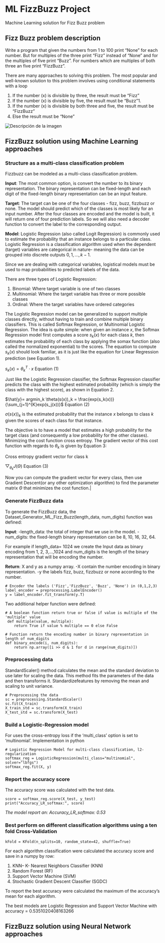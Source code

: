 # ML FizzBuzz Project
Machine Learning solution for Fizz Buzz problem

## Fizz Buzz problem description 
Write a program that given the numbers from 1 to 100 print “None” for each number. 
But for multiples of the three print “Fizz” instead of “None” and for the multiples of five print  “Buzz”.
For numbers  which are multiples of both three an five print “FizzBuzz”.
    
There are many approaches to solving this problem. The most popular and well-known solution to this problem 
involves using conditional statements with a loop 
    
1. If the number (x) is divisible by three, the result must be “Fizz”
2. If the number (x) is divisible by five, the result must be “Buzz”1.
3. If the number (x) is divisible by both three and five, the result must be “FizzBuzz”
4. Else the result must be “None”

<image src="FizzBuzz.png" alt="Descripción de la imagen">

## FizzBuzz solution using Machine Learning approaches  

### Structure as a multi-class classification problem 

Fizzbuzz can be modeled as a multi-class classification problem.

**Input**: The most common option, is convert the number to its binary representation. 
           The binary representation can be fixed-length and each digit of the fixed-length 
           binary representation can be an input feature. 

**Target**: The target can be one of the four classes - fizz, buzz, fizzbuzz or none. 
            The model should predict which of the classes is most likely for an input number. 
            After the four classes are encoded and the model is built, it will return one of 
            four prediction labels. So we will also need a decoder function to convert the label 
            to the corresponding output.
       
**Model**: Logistic Regression (also called Logit Regression) is commonly used to estimate the probability that an 
           instance belongs to a particular class. 
           Logistic Regression is a classification algorithm used when the dependent (target) variables are categorical
           in nature- meaning the data can be grouped into discrete outputs ${0, 1, ..., k − 1}$.

Since we are dealing with categorical variables, logistical models must be used to map probabilities to predicted
labels of the data. 

There are three types of Logistic Regression:

1. Binomial: Where target variable is one of two classes
2. Multinomial: Where the target variable has three or more possible classes
3. Ordinal: Where the target variables have ordered categories

The Logistic Regression model can be generalized to support multiple classes directly, without having to train
and combine multiple binary classifiers. This is called Softmax Regression, or Multinomial Logistic Regression.
The idea is quite simple: when given an instance $x$, the Softmax Regression model first computes a score $s_k(x)$ for 
each class $k$, then estimates the probability of each class by applying the somax function (also called the normalized
exponential) to the scores. The equation to compute $s_k(x)$ should look familiar, as it is just like the equation for Linear
Regression prediction (see Equation 1).

$s_k(x) = \theta_k^T \cdot x$   Equation (1)

Just like the Logistic Regression classifier, the Softmax Regression classifier predicts the class with the
highest estimated probability (which is simply the class with the highest score), as shown in Equation 2.

$\hat{y}= argmin_k \theta(s(x))_k = \frac{exp(s_k(x))}{\sum_{j=1}^{K}exp(s_j(x))}$ Equation (2)

$\sigma(s(x))_k$ is the estimated probability that the instance $x$ belongs to class $k$ given the scores of each class for that instance.

The objective is to have a model that estimates a high probability for the target class (and consequently a low probability for the other
classes). Minimizing the cost function cross entropy. The gradient vector of this cost function with regards to $\theta_k$ is given by Equation 3:

Cross entropy gradient vector for class k

$\bigtriangledown_\theta_k J(\Theta)$ Equation (3)

Now you can compute the gradient vector for every class, then use Gradient Descent(or any other optimization algorithm) to find the parameter matrix $\Theta$ that minimizes
the cost function.|

              
### Generate FizzBuzz data

To generate the FizzBuzz data, the Dataset_Generator_ML_Fizz_Buzz(length_data, num_digits) function was defined: 

**Input**: -length_data: the total of integer that we use in the model.
-num_digits: the fixed-length binary representation can be 8, 10, 16, 32, 64. 

For example if length_data= 1024 we create the Input data as binary encoding from 1, 2, 3,...,1024 and num_digits is the length of the binary representation that will be encoding
the number. 

**Return**: X and y as a numpy array. 
-X contain the number encoding in binary representation. 
-y the labels fizz, buzz, fizzbuzz or none according to the number.  
                    
```python:
# Encoder the labels ('Fizz','FizzBuzz', 'Buzz', 'None') in (0,1,2,3)
label_encoder = preprocessing.LabelEncoder()
y = label_encoder.fit_transform(y.T) 
```  
Two additional helper function were defined:

```python:
# A boolean function return true or false if value is multiple of the 'multiple' value    
 def multiple(value, multiple):
    return True if value % multiple == 0 else False 
          
# Function return the encoding number in binary representation in length of num_digits
def binary_encode(i, num_digits):
    return np.array([i >> d & 1 for d in range(num_digits)])
```  
### Preprocessing data

StandardScaler() method calculates the mean and the standard deviation to use later for scaling the data. 
This method fits the parameters of the data and then transforms it. Standardizefeatures by removing the 
mean and scaling to unit variance.
       
``` python:
# Preprocessing the data
sc = preprocessing.StandardScaler()
sc.fit(X_train)
X_train_std = sc.transform(X_train)
X_test_std = sc.transform(X_test)
```
    
### Build a Logistic-Regression model 

For uses the cross-entropy loss if the ‘multi_class’ option is set to ‘multinomial’. 
Implementation in python
```python:
# Logistic Regression Model for multi-class classification, l2-regularization
softmax_reg = LogisticRegression(multi_class="multinomial", solver="lbfgs")
softmax_reg.fit(X, y)
```
    
### Report the accuracy score

The accuracy score was calculated with the test data.
```python:
score = softmax_reg.score(X_test, y_test)
print("Accuracy_LR_softmax:", score)
```
*The model report an: Accuracy_LR_softmax: 0.53*     

### Best perform on different classification algorithms using a ten fold Cross-Validation

 ```python:
 kFold = KFold(n_splits=10, random_state=42, shuffle=True)
 ```
 For each algorithm classification were calculated the accuracy score and save in a numpy by row:
 
 1. KNN– K- Nearest Neighbors Classifier (KNN)
 2. Random Forest (RF)
 3. Support Vector Machine (SVM)
 4. Stochastic Gradient Descent Classifier (SGDC)
    
 To report the best accuracy were calculated the maximum of the accuracy’s mean for each algorithm.
 
 The best models are Logistic Regression and Support Vector Machine with accuracy = 0.5351020408163266 

## FizzBuzz solution using Neural Network approaches
